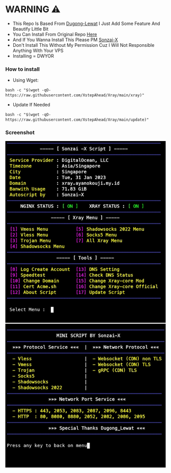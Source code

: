 # WARNING ⚠
- This Repo Is Based From [Dugong-Lewat](https://github.com/dugong-lewat) I Just Add Some Feature And Beautify Little Bit
- You Can Install From Original Repo [Here](https://github.com/dugong-lewat/autoscript)
- And If You Wanna Install This Please PM [Sonzai-X](https://t.me/November2k)
- Don't Install This Without My Permission Cuz I Will Not Responsible Anything With Your VPS
- Installing = DWYOR

### How to install

- Using Wget:
```
bash -c "$(wget -qO- https://raw.githubusercontent.com/XstepAhead/Xray/main/xray)"
```
- Update If Needed
```
bash -c "$(wget -qO- https://raw.githubusercontent.com/XstepAhead/Xray/main/update)"
```
### Screenshot
![SS2](https://github.com/XstepAhead/Xray/raw/main/Ss2.jpg)
![SS1](https://github.com/XstepAhead/Xray/raw/main/Ss1.jpg)
